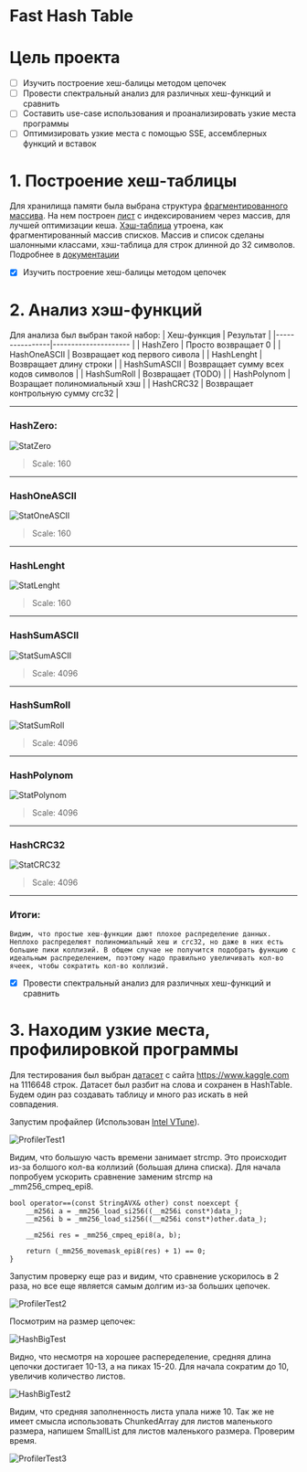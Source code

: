 # Fast Hash Table

# Цель проекта
- [ ] Изучить построение хеш-балицы методом цепочек
- [ ] Провести спектральный анализ для различных хеш-функций и сравнить
- [ ] Составить use-case использования и проанализировать узкие места программы
- [ ] Оптимизировать узкие места с помощью SSE, ассемблерных функций и вставок

# 1. Построение хеш-таблицы
Для хранилища памяти была выбрана структура [фрагментированного массива](src/tools/ChunkedArray_.hpp). На нем построен [лист](src/tools/List.hpp) с индексированием через массив, для лучшей оптимизации кеша. [Хэш-таблица](src/tools/HashTable.hpp) утроена, как фрагментированный массив списков. Массив и список сделаны шалонными классами, хэш-таблица для строк длинной до 32 символов. Подробнее в [документации]()

- [x] Изучить построение хеш-балицы методом цепочек

# 2. Анализ хэш-функций
Для анализа был выбран такой набор:
| Хеш-функция    | Результат                            |
|----------------|---------------------                 |
| HashZero       | Просто возвращает 0                  |
| HashOneASCII   | Возвращает код первого сивола        |
| HashLenght     | Возвращает длину строки              |
| HashSumASCII   | Возвращает сумму всех кодов символов |
| HashSumRoll    | Возвращает (TODO)                    |
| HashPolynom    | Возращает полиномиальный хэш         |
| HashCRC32      | Возвращает контрольную сумму crc32   |

---

### HashZero: 

![StatZero](doc/screenshots/plot_stat_hash_zero.png)

> Scale: 160

---

### HashOneASCII

![StatOneASCII](doc/screenshots/plot_stat_hash_one_ascii.png)

> Scale: 160

---

### HashLenght

![StatLenght](doc/screenshots/plot_stat_hash_lenght.png)

> Scale: 160

---

### HashSumASCII

![StatSumASCII](doc/screenshots/plot_stat_hash_sum_ascii.png)

> Scale: 4096

---

### HashSumRoll

![StatSumRoll](doc/screenshots/plot_stat_hash_sum_roll.png)

> Scale: 4096

---

### HashPolynom

![StatPolynom](doc/screenshots/plot_stat_hash_polynom.png)

> Scale: 4096

---

### HashCRC32

![StatCRC32](doc/screenshots/plot_stat_hash_crc32.png)

> Scale: 4096

---

### Итоги:

    Видим, что простые хеш-функции дают плохое распределение данных. Неплохо распределюят полиномиальный хеш и crc32, но даже в них есть большие пики коллизий. В общем случае не получится подобрать функцию с идеальным распределением, поэтому надо правильно увеличивать кол-во ячеек, чтобы сократить кол-во коллизий.

- [x] Провести спектральный анализ для различных хеш-функций и сравнить

# 3. Находим узкие места, профилировкой программы 

Для тестирования был выбран [датасет](assets/text/big.txt) с сайта https://www.kaggle.com на 1116648 строк. Датасет был разбит на слова и сохранен в HashTable. Будем один раз создавать таблицу и много раз искать в ней совпадения. 

Запустим профайлер (Использован [Intel VTune](https://www.intel.com/content/www/us/en/support/ru-banner-inside.html)).

![ProfilerTest1](doc/screenshots/prof_test_1.png)

Видим, что большую часть времени занимает strcmp. Это происходит из-за болшого кол-ва коллизий (большая длина списка). Для начала попробуем ускорить сравнение заменим strcmp на _mm256_cmpeq_epi8.

    bool operator==(const StringAVX& other) const noexcept {        
        __m256i a = _mm256_load_si256((__m256i const*)data_);
        __m256i b = _mm256_load_si256((__m256i const*)other.data_);

        __m256i res = _mm256_cmpeq_epi8(a, b);

        return (_mm256_movemask_epi8(res) + 1) == 0;
    }

Запустим проверку еще раз и видим, что сравнение ускорилось в 2 раза, но все еще является самым долгим из-за больших цепочек.

![ProfilerTest2](doc/screenshots/prof_test_2.png)

Посмотрим на размер цепочек:

![HashBigTest](doc/screenshots/plot_stat_hash_big_text.png)

Видно, что несмотря на хорошее распеределение, средняя длина цепочки достигает 10-13, а на пиках 15-20. Для начала сократим до 10, увеличив количество листов.

![HashBigTest2](doc/screenshots/plot_stat_hash_big_text_2.png)

Видим, что средняя заполненность листа упала ниже 10. Так же не имеет смысла использовать ChunkedArray для листов маленького размера, напишем SmallList для листов маленького размера. Проверим время.

![ProfilerTest3](doc/screenshots/prof_test_3.png)
